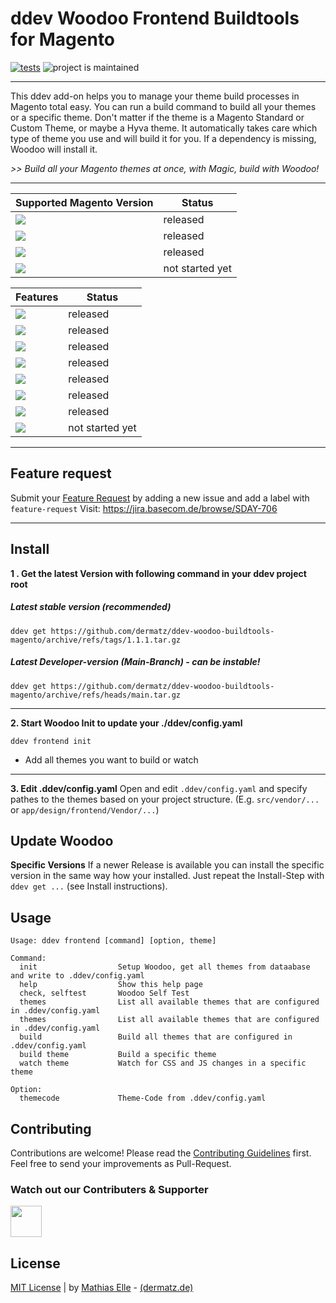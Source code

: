 # ddev Woodoo Frontend Buildtools for Magento
[![tests](https://github.com/dermatz/ddev-woodoo-buildtools-magento/actions/workflows/tests.yml/badge.svg)](https://github.com/dermatz/ddev-woodoo-buildtools-magento/actions/workflows/tests.yml) ![project is maintained](https://img.shields.io/maintenance/yes/2024.svg)

---
This ddev add-on helps you to manage your theme build processes in Magento total easy. You can run a build command to build all your themes or a specific theme. Don't matter if the theme is a Magento Standard or Custom Theme, or maybe a Hyva theme. It automatically takes care which type of theme you use and will build it for you. If a dependency is missing, Woodoo will install it.

_>> Build all your Magento themes at once, with Magic, build with Woodoo!_

---

| Supported Magento Version| Status |
|-|-|
|<img src="https://img.shields.io/badge/Magento_2.x-Supported-43A047">| released |
|<img src="https://img.shields.io/badge/Magento_2_Hyvä_1.2x-Supported-43A047">| released |
|<img src="https://img.shields.io/badge/Magento_2_Hyvä_Fallback-Supported-43A047">| released |
|<img src="https://img.shields.io/badge/Magento_1 (_MageOne_)-planned-FFCA28">| not started yet |

| Features | Status |
|-|-|
|<img src="https://img.shields.io/badge/Magento_2_Grunt_Watch_Tasks-Supported-43A047">| released |
|<img src="https://img.shields.io/badge/Magento_2_Grunt_Build_Tasks-Supported-43A047">| released |
|<img src="https://img.shields.io/badge/Hyvä_1.2.x_Build_Task-Supported-43A047">| released |
|<img src="https://img.shields.io/badge/Hyvä_1.2.x_Watch_Task-Supported-43A047">| released |
|<img src="https://img.shields.io/badge/Hyvä_Fallback_Themes-Supported-43A047">| released |
|<img src="https://img.shields.io/badge/DDEV Project_Selfcheck-Supported-43A047">| released |
|<img src="https://img.shields.io/badge/DDEV Get_Installer-Supported-43A047">| released |
|<img src="https://img.shields.io/badge/Magento_2_Code_Quality_Tools-planned-FFCA28">| not started yet |
--- 

## Feature request
Submit your [Feature Request](https://jira.basecom.de/browse/SDAY-706) by adding a new issue and add a label with `feature-request`
Visit: https://jira.basecom.de/browse/SDAY-706

---
## Install
**1 . Get the latest Version with following command in your ddev project root**
##### Latest stable version (recommended)
```shell
ddev get https://github.com/dermatz/ddev-woodoo-buildtools-magento/archive/refs/tags/1.1.1.tar.gz
```
##### Latest Developer-version (Main-Branch) - can be instable!
```shell
ddev get https://github.com/dermatz/ddev-woodoo-buildtools-magento/archive/refs/heads/main.tar.gz
```
---
**2. Start Woodoo Init to update your ./ddev/config.yaml**

```shell
ddev frontend init
```

- Add all themes you want to build or watch

----

**3. Edit .ddev/config.yaml**
Open and edit `.ddev/config.yaml` and specify pathes to the themes based on your project structure. (E.g. `src/vendor/...` or `app/design/frontend/Vendor/...`)

## Update Woodoo
**Specific Versions**
If a newer Release is available you can install the specific version in the same way how your installed. Just repeat the Install-Step with `ddev get ...` (see Install instructions).

## Usage
```shell
Usage: ddev frontend [command] [option, theme]

Command:
  init                  Setup Woodoo, get all themes from dataabase and write to .ddev/config.yaml
  help                  Show this help page
  check, selftest       Woodoo Self Test
  themes                List all available themes that are configured in .ddev/config.yaml
  themes                List all available themes that are configured in .ddev/config.yaml
  build                 Build all themes that are configured in .ddev/config.yaml
  build theme           Build a specific theme
  watch theme           Watch for CSS and JS changes in a specific theme

Option:
  themecode             Theme-Code from .ddev/config.yaml
```

## Contributing

Contributions are welcome! Please read the [Contributing Guidelines](./CONTRIBUTING.md) first.
Feel free to send your improvements as Pull-Request.
### Watch out our Contributers & Supporter

[<img src="https://e3n.de/assets/images/logo/logo.svg" height="50">](https://e3n.de)


## License
[MIT License](./MIT-LICENSES.md) | by [Mathias Elle](https://www.linkedin.com/in/mathias-elle-842783102/) - [(dermatz.de)](https://www.dermatz.de)
